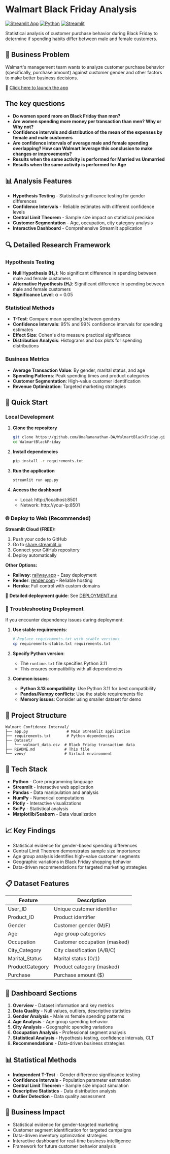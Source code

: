 # Walmart Black Friday Analysis

[![Streamlit App](https://static.streamlit.io/badges/streamlit_badge_black_white.svg)](https://share.streamlit.io/your-username/WalmartBlackFriday/main/app.py)
[![Python](https://img.shields.io/badge/Python-3.8+-blue.svg)](https://www.python.org/downloads/)
[![Streamlit](https://img.shields.io/badge/Streamlit-1.28+-red.svg)](https://streamlit.io/)

Statistical analysis of customer purchase behavior during Black Friday to determine if spending habits differ between male and female customers.

## 🎯 Business Problem

Walmart's management team wants to analyze customer purchase behavior (specifically, purchase amount) against customer gender and other factors to make better business decisions. 

📍 [Click here to launch the app](https://walmartblackfriday-umaramanathan.streamlit.app/) 

## The key questions

- **Do women spend more on Black Friday than men?**
- **Are women spending more money per transaction than men? Why or Why not?**
- **Confidence intervals and distribution of the mean of the expenses by female and male customers**
- **Are confidence intervals of average male and female spending overlapping? How can Walmart leverage this conclusion to make changes or improvements?**
- **Results when the same activity is performed for Married vs Unmarried**
- **Results when the same activity is performed for Age**

## 📊 Analysis Features

- **Hypothesis Testing** - Statistical significance testing for gender differences
- **Confidence Intervals** - Reliable estimates with different confidence levels
- **Central Limit Theorem** - Sample size impact on statistical precision
- **Customer Segmentation** - Age, occupation, city category analysis
- **Interactive Dashboard** - Comprehensive Streamlit application

## 🔍 Detailed Research Framework

### Hypothesis Testing
- **Null Hypothesis (H₀)**: No significant difference in spending between male and female customers
- **Alternative Hypothesis (H₁)**: Significant difference in spending between male and female customers
- **Significance Level**: α = 0.05

### Statistical Methods
- **T-Test**: Compare mean spending between genders
- **Confidence Intervals**: 95% and 99% confidence intervals for spending estimates
- **Effect Size**: Cohen's d to measure practical significance
- **Distribution Analysis**: Histograms and box plots for spending distributions

### Business Metrics
- **Average Transaction Value**: By gender, marital status, and age
- **Spending Patterns**: Peak spending times and product categories
- **Customer Segmentation**: High-value customer identification
- **Revenue Optimization**: Targeted marketing strategies

## 🚀 Quick Start

### Local Development

1. **Clone the repository**
   ```bash
   git clone https://github.com/UmaRamanathan-DA/WalmartBlackFriday.git
   cd WalmartBlackFriday
   ```

2. **Install dependencies**
   ```bash
   pip install -r requirements.txt
   ```

3. **Run the application**
   ```bash
   streamlit run app.py
   ```

4. **Access the dashboard**
   - Local: http://localhost:8501
   - Network: http://your-ip:8501

### 🌐 Deploy to Web (Recommended)

**Streamlit Cloud (FREE):**
1. Push your code to GitHub
2. Go to [share.streamlit.io](https://share.streamlit.io)
3. Connect your GitHub repository
4. Deploy automatically

**Other Options:**
- **Railway**: [railway.app](https://railway.app) - Easy deployment
- **Render**: [render.com](https://render.com) - Reliable hosting
- **Heroku**: Full control with custom domains

📖 **Detailed deployment guide**: See [DEPLOYMENT.md](DEPLOYMENT.md)

### 🔧 Troubleshooting Deployment

If you encounter dependency issues during deployment:

1. **Use stable requirements**:
   ```bash
   # Replace requirements.txt with stable versions
   cp requirements-stable.txt requirements.txt
   ```

2. **Specify Python version**:
   - The `runtime.txt` file specifies Python 3.11
   - This ensures compatibility with all dependencies

3. **Common issues**:
   - **Python 3.13 compatibility**: Use Python 3.11 for best compatibility
   - **Pandas/Numpy conflicts**: Use the stable requirements file
   - **Memory issues**: Consider using smaller dataset for demo

## 📁 Project Structure

```
Walmart Confidence Interval/
├── app.py                 # Main Streamlit application
├── requirements.txt       # Python dependencies
├── Dataset/
│   └── walmart_data.csv  # Black Friday transaction data
├── README.md             # This file
└── venv/                 # Virtual environment
```

## 🔧 Tech Stack

- **Python** - Core programming language
- **Streamlit** - Interactive web application
- **Pandas** - Data manipulation and analysis
- **NumPy** - Numerical computations
- **Plotly** - Interactive visualizations
- **SciPy** - Statistical analysis
- **Matplotlib/Seaborn** - Data visualization

## 📈 Key Findings

- Statistical evidence for gender-based spending differences
- Central Limit Theorem demonstrates sample size importance
- Age group analysis identifies high-value customer segments
- Geographic variations in Black Friday shopping behavior
- Data-driven recommendations for targeted marketing strategies

## 📋 Dataset Features

| Feature | Description |
|---------|-------------|
| User_ID | Unique customer identifier |
| Product_ID | Product identifier |
| Gender | Customer gender (M/F) |
| Age | Age group categories |
| Occupation | Customer occupation (masked) |
| City_Category | City classification (A/B/C) |
| Marital_Status | Marital status (0/1) |
| ProductCategory | Product category (masked) |
| Purchase | Purchase amount ($) |

## 🎨 Dashboard Sections

1. **Overview** - Dataset information and key metrics
2. **Data Quality** - Null values, outliers, descriptive statistics
3. **Gender Analysis** - Male vs female spending patterns
4. **Age Analysis** - Age group spending behavior
5. **City Analysis** - Geographic spending variations
6. **Occupation Analysis** - Professional segment analysis
7. **Statistical Analysis** - Hypothesis testing, confidence intervals, CLT
8. **Recommendations** - Data-driven business strategies

## 📊 Statistical Methods

- **Independent T-Test** - Gender difference significance testing
- **Confidence Intervals** - Population parameter estimation
- **Central Limit Theorem** - Sample size impact simulation
- **Descriptive Statistics** - Data distribution analysis
- **Outlier Detection** - Data quality assessment

## 💼 Business Impact

- Statistical evidence for gender-targeted marketing
- Customer segment identification for targeted campaigns
- Data-driven inventory optimization strategies
- Interactive dashboard for real-time business intelligence
- Framework for future customer behavior analysis
